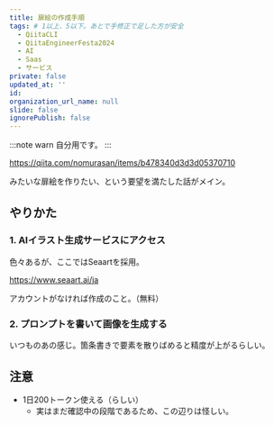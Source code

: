 ```yaml
---
title: 扉絵の作成手順
tags: # 1以上、5以下。あとで手修正で足した方が安全
  - QiitaCLI
  - QiitaEngineerFesta2024
  - AI
  - Saas
  - サービス
private: false
updated_at: ''
id: 
organization_url_name: null
slide: false
ignorePublish: false
---
```


:::note warn
自分用です。
:::

https://qiita.com/nomurasan/items/b478340d3d3d05370710

みたいな扉絵を作りたい、という要望を満たした話がメイン。

## やりかた
### 1. AIイラスト生成サービスにアクセス
色々あるが、ここではSeaartを採用。

https://www.seaart.ai/ja

アカウントがなければ作成のこと。（無料）

### 2. プロンプトを書いて画像を生成する
いつものあの感じ。箇条書きで要素を散りばめると精度が上がるらしい。

## 注意
- 1日200トークン使える（らしい）
  - 実はまだ確認中の段階であるため、この辺りは怪しい。
